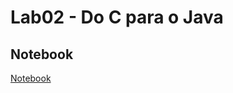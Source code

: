 # Lab02 - Do C para o Java

## Notebook
[Notebook](https://github.com/PedroCeccon/MC322-A_1s_2022/blob/main/lab02/notebook/lab02-java-estruturas-ra247327.ipynb)
